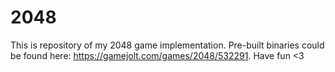 # 2048
This is repository of my 2048 game implementation. Pre-built binaries could be found here: https://gamejolt.com/games/2048/532291. Have fun <3
